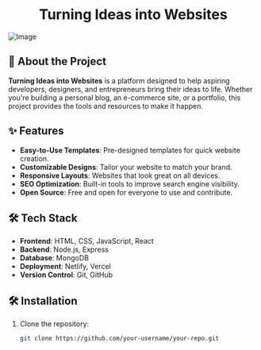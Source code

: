 <h1 align="center">Turning Ideas into Websites</h1>

![Image](https://github.com/user-attachments/assets/3abe1210-d007-44e9-be5f-ea1f453dd41d)

## 🚀 About the Project
**Turning Ideas into Websites** is a platform designed to help aspiring developers, designers, and entrepreneurs bring their ideas to life. Whether you're building a personal blog, an e-commerce site, or a portfolio, this project provides the tools and resources to make it happen.

## ✨ Features
- **Easy-to-Use Templates**: Pre-designed templates for quick website creation.
- **Customizable Designs**: Tailor your website to match your brand.
- **Responsive Layouts**: Websites that look great on all devices.
- **SEO Optimization**: Built-in tools to improve search engine visibility.
- **Open Source**: Free and open for everyone to use and contribute.

## 🛠️ Tech Stack
- **Frontend**: HTML, CSS, JavaScript, React
- **Backend**: Node.js, Express
- **Database**: MongoDB
- **Deployment**: Netlify, Vercel
- **Version Control**: Git, GitHub

## 🛠️ Installation
1. Clone the repository:
   ```bash
   git clone https://github.com/your-username/your-repo.git
